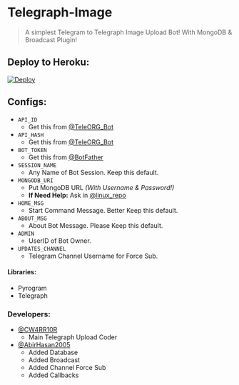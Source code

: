 # Telegraph-Image
> A simplest Telegram to Telegraph Image Upload Bot!
> With MongoDB & Broadcast Plugin!

## Deploy to Heroku:
[![Deploy](https://www.herokucdn.com/deploy/button.svg)](https://heroku.com/deploy?template=https://github.com/bxbots/Image-Upload)

## Configs:
- `API_ID`
	- Get this from [@TeleORG_Bot](https://t.me/TeleORG_Bot)
- `API_HASH`
	- Get this from [@TeleORG_Bot](https://t.me/TeleORG_Bot)
- `BOT_TOKEN`
	- Get this from [@BotFather](https://t.me/BotFather)
- `SESSION_NAME`
	- Any Name of Bot Session. Keep this default.
- `MONGODB_URI`
	- Put MongoDB URL *(With Username & Password!)*
	- **If Need Help:** Ask in [@linux_repo](https://t.me/linux_repo)
- `HOME_MSG`
	- Start Command Message. Better Keep this default.
- `ABOUT_MSG`
	- About Bot Message. Please Keep this default.
- `ADMIN`
	- UserID of Bot Owner.
- `UPDATES_CHANNEL`
	- Telegram Channel Username for Force Sub.

#### Libraries:
* Pyrogram
* Telegraph

### Developers:
- [@CW4RR10R](https://github.com/CW4RR10R)
	- Main Telegraph Upload Coder
- [@AbirHasan2005](https://github.com/AbirHasan2005)
	- Added Database
	- Added Broadcast
	- Added Channel Force Sub
	- Added Callbacks

